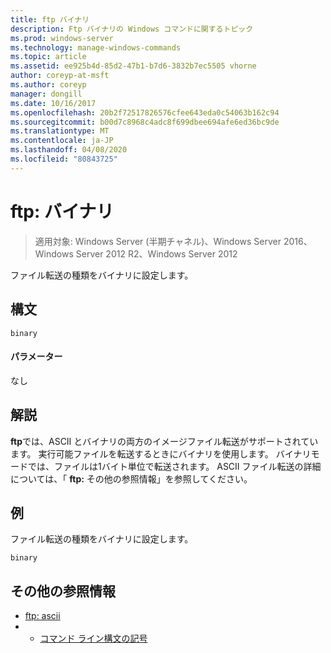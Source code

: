```yaml
---
title: ftp バイナリ
description: Ftp バイナリの Windows コマンドに関するトピック
ms.prod: windows-server
ms.technology: manage-windows-commands
ms.topic: article
ms.assetid: ee925b4d-85d2-47b1-b7d6-3832b7ec5505 vhorne
author: coreyp-at-msft
ms.author: coreyp
manager: dongill
ms.date: 10/16/2017
ms.openlocfilehash: 20b2f72517826576cfee643eda0c54063b162c94
ms.sourcegitcommit: b00d7c8968c4adc8f699dbee694afe6ed36bc9de
ms.translationtype: MT
ms.contentlocale: ja-JP
ms.lasthandoff: 04/08/2020
ms.locfileid: "80843725"
---
```

# <a name="ftp-binary"></a>ftp: バイナリ

>適用対象: Windows Server (半期チャネル)、Windows Server 2016、Windows Server 2012 R2、Windows Server 2012

ファイル転送の種類をバイナリに設定します。   
## <a name="syntax"></a>構文  
```  
binary  
```  
#### <a name="parameters"></a>パラメーター  
なし  
## <a name="remarks-optional-section"></a>解説 <optional section>  
**ftp**では、ASCII とバイナリの両方のイメージファイル転送がサポートされています。 実行可能ファイルを転送するときにバイナリを使用します。 バイナリモードでは、ファイルは1バイト単位で転送されます。 ASCII ファイル転送の詳細については、「 **ftp:** その他の参照情報」を参照してください。  
## <a name="examples"></a><a name=BKMK_Examples></a>例  
ファイル転送の種類をバイナリに設定します。  
```  
binary  
```  
## <a name="additional-references"></a>その他の参照情報  
-   [ftp: ascii](ftp-ascii.md)  
-   - [コマンド ライン構文の記号](command-line-syntax-key.md)  
